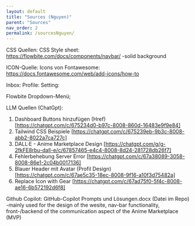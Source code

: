 ```yaml
---
layout: default
title: "Sources (Nguyen)"
parent: "Sources"
nav_order: 2
permalink: /sourcesNguyen/
---
```

CSS Quellen:
CSS Style sheet:
https://flowbite.com/docs/components/navbar/ -solid background

ICON-Quelle:
Icons von Fontawesome:
https://docs.fontawesome.com/web/add-icons/how-to

<script src="https://kit.fontawesome.com/82c10cb842.js" crossorigin="anonymous"></script>

Inbox: <i class="fa-solid fa-inbox text-black"></i>
Profile: <i class="fa-solid fa-circle-user text-black"></i>
Setting: <i class="fa-solid fa-gear"></i>


<link href="https://cdn.jsdelivr.net/npm/tailwindcss@2.2.19/dist/tailwind.min.css" rel="stylesheet">

Flowbite Dropdown-Menü;
<script src="https://cdn.jsdelivr.net/npm/flowbite@3.1.2/dist/flowbite.min.js"></script>


LLM Quellen (ChatGpt):
1.	Dashboard Buttons hinzufügen (Href)
[https://chatgpt.com/c/675234d0-b97c-8008-860d-16483e9f9e84]
2.	Tailwind CSS Beispiele
[https://chatgpt.com/c/675239eb-9b3c-8008-abb2-8022a7ca727c]
3.	DALL·E - Anime Marketplace Design
[https://chatgpt.com/g/g-2fkFE8rbu-dall-e/c/67857465-e4c4-8008-8d24-281728db26f7]
4.	Fehlerbehebung Server Error
[https://chatgpt.com/c/67a38089-3058-8008-86e1-2c04b0017136]
5.	Blauer Header mit Avatar (Profil Design)
[https://chatgpt.com/c/67ae5c35-18ec-8008-9f16-a10f3d75482a]
6.	Replace Icon with Gear
[https://chatgpt.com/c/67ad75f0-5f4c-8008-ae16-6b572192d6f8]

Github Copilot:
GitHub-Copilot Prompts und Lösungen.docx (Datei im Repo)
    -mainly used for the design of the wesite, nav-bar functionality, front-/backend of the communication aspect of the
     Anime Marketplace (MVP)
     